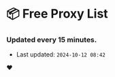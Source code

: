 # :package: Free Proxy List
### Updated every 15 minutes.

- Last updated: `2024-10-12 08:42`

:heart:
